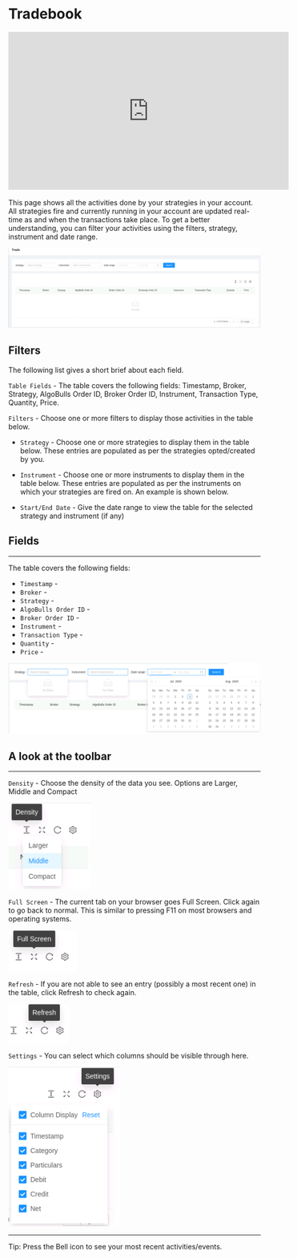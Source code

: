 # Tradebook

<iframe width="560" height="315" src="https://www.youtube.com/embed/y7ry8Bmz8QM" frameborder="0" allow="accelerometer; autoplay; encrypted-media; gyroscope; picture-in-picture" allowfullscreen></iframe>

This page shows all the activities done by your strategies in your account. All strategies fire and currently running in your account are updated real-time as and when the transactions take place. To get a better understanding, you can filter your activities using the filters, strategy, instrument and date range.

![Tradebook](imgs/tradebook-1.png)

## Filters
The following list gives a short brief about each field.

`Table Fields` - The table covers the following fields: Timestamp, Broker, Strategy, AlgoBulls Order ID, Broker Order ID, Instrument, Transaction Type, Quantity, Price.

`Filters` - Choose one or more filters to display those activities in the table below.

* `Strategy` - Choose one or more strategies to display them in the table below.
These entries are populated as per the strategies opted/created by you.

* `Instrument` - Choose one or more instruments to display them in the table below.
These entries are populated as per the instruments on which your strategies are fired on. An example is shown below.

* `Start/End Date` - Give the date range to view the table for the selected strategy and instrument (if any)

## Fields
---
The table covers the following fields:

* `Timestamp` - 
* `Broker` - 
* `Strategy` - 
* `AlgoBulls Order ID` - 
* `Broker Order ID` - 
* `Instrument` - 
* `Transaction Type` - 
* `Quantity` - 
* `Price` - 

![TradebookInstruments](imgs/tradebook-2.png)

## A look at the toolbar
---

`Density` - Choose the density of the data you see. Options are Larger, Middle and Compact

![Filters](imgs/toolbar-1.png)

`Full Screen` - The current tab on your browser goes Full Screen. Click again to go back to normal. This is similar to pressing F11 on most browsers and operating systems.

![Filters](imgs/toolbar-2.png)

`Refresh` - If you are not able to see an entry (possibly a most recent one) in the table, click Refresh to check again. 

![Filters](imgs/toolbar-3.png)

`Settings` - You can select which columns should be visible through here. 

![Filters](imgs/toolbar-4.png)

---

Tip: Press the Bell icon to see your most recent activities/events.